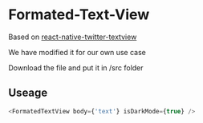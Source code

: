 # Formated-Text-View
Based on [react-native-twitter-textview](https://github.com/cawfree/react-native-twitter-textview)

We have modified it for our own use case

Download the file and put it in /src folder

## Useage
```js
<FormatedTextView body={'text'} isDarkMode={true} />
```
